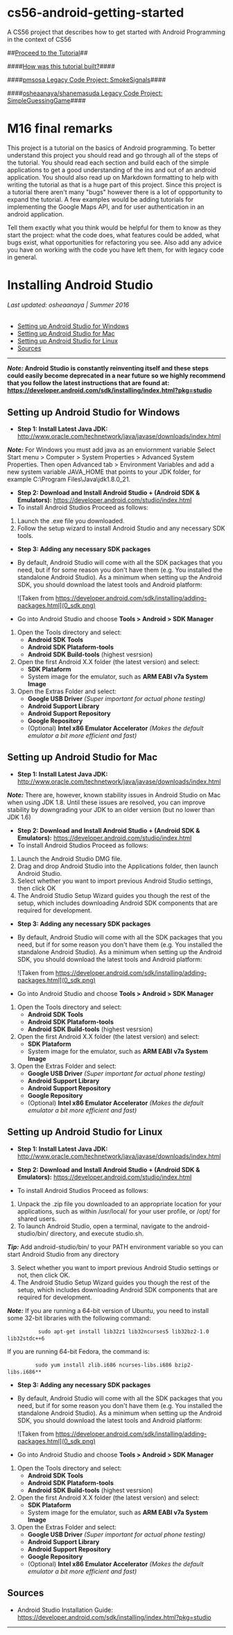 # cs56-android-getting-started
A CS56 project that describes how to get started with Android Programming in the context of CS56

##[Proceed to the Tutorial](/docs/tutorial/index.md)##

####[How was this tutorial built?](GitTutorialBuilding.md)####

####[pmsosa Legacy Code Project: SmokeSignals](https://github.com/pmsosa/SmokeSignals)####

####[osheaanaya/shanemasuda Legacy Code Project: SimpleGuessingGame](https://github.com/osheaanaya/SimpleGuessingGame)####

<h1> M16 final remarks </h1>
This project is a tutorial on the basics of Android programming. To better understand this project you should read and go through all of the steps of the tutorial. You should read each section and build each of the simple applications to get a good understanding of the ins and out of an android application. You should also read up on Markdown formatting to help with writing the tutorial as that is a huge part of this project. Since this project is a tutorial there aren't many "bugs" however there is a lot of oppportunity to expand the tutorial. A few examples would be adding tutorials for implementing the Google Maps API, and for user authentication in an android application.

Tell them exactly what you think would be helpful for them to know as they start the project: what the code does, what features could be added, what bugs exist, what opportunities for refactoring you see. Also add any advice you have on working with the code you have left them, for with legacy code in general.


<h1> Installing Android Studio </h1>
<h6>Last updated: osheaanaya | Summer 2016</h6>

- [Setting up Android Studio for Windows](#0_androidWindows)
- [Setting up Android Studio for Mac](#0_androidMac)
- [Setting up Android Studio for Linux](#0_androidLinux)
- [Sources](#0_sources)

---

***Note:* Android Studio is constantly reinventing itself and these steps could easily become deprecated in a near future so we highly recommend that you follow the latest instructions that are found at: https://developer.android.com/sdk/installing/index.html?pkg=studio**

<h2 id="0_androidWindows">Setting up Android Studio for Windows</h2>

- **Step 1: Install Latest Java JDK:** http://www.oracle.com/technetwork/java/javase/downloads/index.html
	
***Note:*** For Windows you must add java as an enviornment variable Select Start menu > Computer > System Properties > Advanced System Properties. Then open Advanced tab > Environment Variables and add a new system variable JAVA_HOME that points to your JDK folder, for example C:\Program Files\Java\jdk1.8.0_21.

- **Step 2: Download and Install Android Studio + (Android SDK & Emulators):** https://developer.android.com/studio/index.html
- To install Android Studios Proceed as follows:

1. Launch the .exe file you downloaded.
2. Follow the setup wizard to install Android Studio and any necessary SDK tools. 

- **Step 3: Adding any necessary SDK packages**
- By default, Android Studio will come with all the SDK packages that you need, but if for some reason you don't have them (e.g. You installed the standalone Android Studio). As a minimum when setting up the Android SDK, you should download the latest tools and Android platform:

   ![Taken from https://developer.android.com/sdk/installing/adding-packages.html](0_sdk.png)

- Go into Android Studio and choose **Tools > Android > SDK Manager**

1. Open the Tools directory and select:
	- **Android SDK Tools** 
	- **Android SDK Plataform-tools**
	- **Android SDK Build-tools** (highest vesrsion)
2. Open the first Android X.X folder (the latest version) and select:
	- **SDK Plataform**
	- System image for the emulator, such as **ARM EABI v7a System Image**
3. Open the Extras Folder and select:
	- **Google USB Driver** *(Super important for actual phone testing)*
	- **Android Support Library**
	- **Android Support Repository**
	- **Google Repository**
	- (Optional) **Intel x86 Emulator Accelerator** *(Makes the default emulator a bit more efficient and fast)*

<h2 id="0_androidMac">Setting up Android Studio for Mac</h2>

- **Step 1: Install Latest Java JDK:** http://www.oracle.com/technetwork/java/javase/downloads/index.html
	
***Note:*** There are, however, known stability issues in Android Studio on Mac when using JDK 1.8. Until these issues are resolved, you can improve stability by downgrading your JDK to an older version (but no lower than JDK 1.6)

- **Step 2: Download and Install Android Studio + (Android SDK & Emulators):** https://developer.android.com/studio/index.html
- To install Android Studios Proceed as follows:

1. Launch the Android Studio DMG file.
2. Drag and drop Android Studio into the Applications folder, then launch Android Studio.
3. Select whether you want to import previous Android Studio settings, then click OK
4. The Android Studio Setup Wizard guides you though the rest of the setup, which includes downloading Android SDK components that are required for development.

- **Step 3: Adding any necessary SDK packages**
- By default, Android Studio will come with all the SDK packages that you need, but if for some reason you don't have them (e.g. You installed the standalone Android Studio). As a minimum when setting up the Android SDK, you should download the latest tools and Android platform:

   ![Taken from https://developer.android.com/sdk/installing/adding-packages.html](0_sdk.png)

- Go into Android Studio and choose **Tools > Android > SDK Manager**

1. Open the Tools directory and select:
	- **Android SDK Tools** 
	- **Android SDK Plataform-tools**
	- **Android SDK Build-tools** (highest vesrsion)
2. Open the first Android X.X folder (the latest version) and select:
	- **SDK Plataform**
	- System image for the emulator, such as **ARM EABI v7a System Image**
3. Open the Extras Folder and select:
	- **Google USB Driver** *(Super important for actual phone testing)*
	- **Android Support Library**
	- **Android Support Repository**
	- **Google Repository**
	- (Optional) **Intel x86 Emulator Accelerator** *(Makes the default emulator a bit more efficient and fast)*

<h2 id="0_androidLinux">Setting up Android Studio for Linux</h2>

- **Step 1: Install Latest Java JDK:** http://www.oracle.com/technetwork/java/javase/downloads/index.html

- **Step 2: Download and Install Android Studio + (Android SDK & Emulators):** https://developer.android.com/studio/index.html
- To install Android Studios Proceed as follows:

1. Unpack the .zip file you downloaded to an appropriate location for your applications, such as within /usr/local/ for your user profile, or /opt/ for shared users. 
2. To launch Android Studio, open a terminal, navigate to the android-studio/bin/ directory, and execute studio.sh. 

***Tip:*** Add android-studio/bin/ to your PATH environment variable so you can start Android Studio from any directory

3. Select whether you want to import previous Android Studio settings or not, then click OK.
4. The Android Studio Setup Wizard guides you though the rest of the setup, which includes downloading Android SDK components that are required for development.

***Note:***
If you are running a 64-bit version of Ubuntu, you need to install some 32-bit libraries with the following command:
          
              sudo apt-get install lib32z1 lib32ncurses5 lib32bz2-1.0 lib32stdc++6

If you are running 64-bit Fedora, the command is:
         
             sudo yum install zlib.i686 ncurses-libs.i686 bzip2-libs.i686**

- **Step 3: Adding any necessary SDK packages**
- By default, Android Studio will come with all the SDK packages that you need, but if for some reason you don't have them (e.g. You installed the standalone Android Studio). As a minimum when setting up the Android SDK, you should download the latest tools and Android platform:

   ![Taken from https://developer.android.com/sdk/installing/adding-packages.html](0_sdk.png)

- Go into Android Studio and choose **Tools > Android > SDK Manager**

1. Open the Tools directory and select:
	- **Android SDK Tools** 
	- **Android SDK Plataform-tools**
	- **Android SDK Build-tools** (highest vesrsion)
2. Open the first Android X.X folder (the latest version) and select:
	- **SDK Plataform**
	- System image for the emulator, such as **ARM EABI v7a System Image**
3. Open the Extras Folder and select:
	- **Google USB Driver** *(Super important for actual phone testing)*
	- **Android Support Library**
	- **Android Support Repository**
	- **Google Repository**
	- (Optional) **Intel x86 Emulator Accelerator** *(Makes the default emulator a bit more efficient and fast)*


<h2 id="0_sources">Sources</h2>

- Android Studio Installation Guide: https://developer.android.com/sdk/installing/index.html?pkg=studio

-------


	
